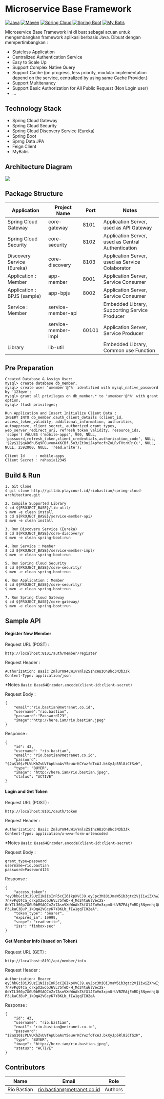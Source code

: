 # Microservice Base Framework

[![Java](https://img.shields.io/badge/Java-1.8.0-red.svg?style=plastic)](https://www.oracle.com/java/technologies/)
[![Maven](https://img.shields.io/badge/Maven-3.5.3-purple.svg?style=plastic)](https://maven.apache.org)
[![Spring Cloud](https://img.shields.io/badge/Spring%20Cloud-Hoxton.SR7-green.svg?style=plastic)](https://spring.io/projects/spring-cloud)
[![Spring Boot](https://img.shields.io/badge/Spring%20Boot-2.3.2.RELEASE-green.svg?style=plastic)](https://spring.io/projects/spring-boot)
[![My Batis](https://img.shields.io/badge/MyBatis-3.5.1-red.svg?style=plastic)](https://mybatis.org/mybatis-3/)

Microservice Base Framework ini di buat sebagai acuan untuk mengembangkan framework aplikasi berbasis Java.
Dibuat dengan mempertimbangkan :

- Stateless Application
- Centralized Authentication Service
- Easy to Scale Up
- Support Complex Native Query
- Support Cache (on progress, less priority, modular implementation depend on the service, centralized by using same Cache Provider.)
- Support Multitenancy 
- Support Basic Authorization for All Public Request (Non Login user)
- ...

## Technology Stack
- Spring Cloud Gateway
- Spring Cloud Security
- Spring Cloud Discovery Service (Eureka)
- Spring Boot
- Sprng Data JPA
- Feign Client
- MyBatis

## Architecture Diagram
![](https://gitlab.playcourt.id/riobastian/spring-cloud-architecture/-/raw/master/.res/architecture-diagram.jpg)

## Package Structure

| Application | Project Name | Port | Notes |
| ------------ | ------------ | ------------ | ------------ |
| Spring Cloud Gateway | core-gateway | 8101 | Application Server, used as API Gateway |
| Spring Cloud Security | core-security | 8102 | Application Server, used as Central Authentication |
| Discovery Service (Eureka) | core-discovery | 8103 | Application Server, used as Service Colaborator |
| Application : Member | app-member | 8001 | Application Server, Service Consumer |
| Application : BPJS (sample) | app-bpjs | 8002 | Application Server, Service Consumer |
| Service : Member | service-member-api | | Embedded Library, Supporting Service Producer |
| | service-member-impl | 60101 | Application Server, Service Producer |
| Library | lib-util | | Embedded Library, Common use Function |

## Pre Preparation
```
Created Database & Assign User:
mysql> create database db_member;
mysql> create user 'umember'@'%' identified with mysql_native_password by '123qwe';
mysql> grant all privileges on db_member.* to 'umember'@'%' with grant option;
mysql> flush privileges;

Run Application and Insert Initialize Client Data :
INSERT INTO db_member.oauth_client_details (client_id, access_token_validity, additional_information, authorities, autoapprove, client_secret, authorized_grant_types, web_server_redirect_uri, refresh_token_validity, resource_ids, `scope`) VALUES ('mobile-apps', 900, NULL, 'password,refresh_token,client_credentials,authorization_code', NULL, '$2y$12$qAD6hUSq9FOuvum4XKCBf.5o3/ZtOniJ4pYocfnZoLRvFVtrKRjCu', NULL, NULL, 2592000, NULL, 'read,write');

Client Id     : mobile-apps
Client Secret : rahasia12345
```

## Build & Run
```
1. Git Clone
$ git clone http://gitlab.playcourt.id/riobastian/spring-cloud-architecture.git

2. Compile Supported Library 
$ cd ${PROJECT_BASE}/lib-util/
$ mvn -e clean install
$ cd ${PROJECT_BASE}/service-member-api/
$ mvn -e clean install

3. Run Discovery Service (Eureka)
$ cd ${PROJECT_BASE}/core-discovery/
$ mvn -e clean spring-boot:run

4. Run Service : Member
$ cd ${PROJECT_BASE}/service-member-impl/
$ mvn -e clean spring-boot:run

5. Run Spring Cloud Security
$ cd ${PROJECT_BASE}/core-security/
$ mvn -e clean spring-boot:run

6. Run Application : Member
$ cd ${PROJECT_BASE}/core-security/
$ mvn -e clean spring-boot:run

7. Run Spring Cloud Gateway
$ cd ${PROJECT_BASE}/core-gateway/
$ mvn -e clean spring-boot:run
```

## Sample API
#### Register New Member
Request URL (POST) : 
```
http://localhost:8101/auth/member/register
```
Request Header :
```
Authorization: Basic ZmluYm94LW1vYmlsZS1hcHBzOnBhc3N3b3Jk
Content-Type: application/json
```
*Notes ```Basic Base64Encoder.encode(client-id:client-secret)```

Request Body :
```
{
	"email":"rio.bastian@metranet.co.id",
	"username":"rio.bastian",
	"password":"Password123",
	"image":"http://here.iam/rio.bastian.jpeg"
}
```
Response :
```
{
    "id": 43,
    "username": "rio.bastian",
    "email": "rio.bastian@metranet.co.id",
    "password": "$2a$10$zPLVUKhZvUVfApUbaAsY5euArKCYwzfoTxAJ.bkXyJp5Rl8iCfSzW",
    "type": "BUYER",
    "image": "http://here.iam/rio.bastian.jpeg",
    "status": "ACTIVE"
}
```
#### Login and Get Token
Request URL (POST) : 
```
http://localhost:8101/oauth/token
```
Request Header :
```
Authorization: Basic ZmluYm94LW1vYmlsZS1hcHBzOnBhc3N3b3Jk
Content-Type: application/x-www-form-urlencoded
```
*Notes ```Basic Base64Encoder.encode(client-id:client-secret)```

Request Body :
```
grant_type=password
username=rio.bastian
password=Password123
```
Response :
```
{
    "access_token": "eyJhbGciOiJSUzI1NiIsInR5cCI6IkpXVCJ9.eyJpc3MiOiJmaW5ib3gtc2VjIiwiZXhwIjoxNTk5NTg2Mjc0LCJ1c2VyX25hbWUiOiJyaW8uYmFzdGlhbiIsImF1dGhvcml0aWVzIjpbIkJVWUVSIl0sImNsaWVudF9pZCI6ImZpbmJveC1tb2JpbGUtYXBwcyIsInNjb3BlIjpbInJlYWQiLCJ3cml0ZSJdfQ.sMMGxbRwzkdN8ZbY52c2CFH9ShIBStfTVlCQ69UrgPiiykpLS_BubXF1TVbepklt5agLJSZZ-7nFvPqQTCa_crxpX2wobJ6VL75feD-H_Md24tu6lVec2S-0eYIL360p7GGU0bMSAQCmZx7AsnVXdWnAkZkfG1JZoVm3xpn8rUVBZEAjEmBDj3NyenhjQG74RGB6szQWaAlmq32iEQvR7clHIPVSu87Jh06DuwKPASfCQiPC7YTxj67sXcZObv2e0kIvTdSRf5uFBwUdKuvhY3CguFXYCduS7R_4P5KjnbAE-P3LkaC3BuP_1kOqA2VGcyK7Y8KLb_fIw1gqTI02eA",
    "token_type": "bearer",
    "expires_in": 19999,
    "scope": "read write",
    "iss": "finbox-sec"
}
```
#### Get Member Info (based on Token)
Request URL (GET) : 
```
http://localhost:8101/api/member/info
```
Request Header :
```
Authorization: Bearer eyJhbGciOiJSUzI1NiIsInR5cCI6IkpXVCJ9.eyJpc3MiOiJmaW5ib3gtc2VjIiwiZXhwIjoxNTk5NTg2Mjc0LCJ1c2VyX25hbWUiOiJyaW8uYmFzdGlhbiIsImF1dGhvcml0aWVzIjpbIkJVWUVSIl0sImNsaWVudF9pZCI6ImZpbmJveC1tb2JpbGUtYXBwcyIsInNjb3BlIjpbInJlYWQiLCJ3cml0ZSJdfQ.sMMGxbRwzkdN8ZbY52c2CFH9ShIBStfTVlCQ69UrgPiiykpLS_BubXF1TVbepklt5agLJSZZ-7nFvPqQTCa_crxpX2wobJ6VL75feD-H_Md24tu6lVec2S-0eYIL360p7GGU0bMSAQCmZx7AsnVXdWnAkZkfG1JZoVm3xpn8rUVBZEAjEmBDj3NyenhjQG74RGB6szQWaAlmq32iEQvR7clHIPVSu87Jh06DuwKPASfCQiPC7YTxj67sXcZObv2e0kIvTdSRf5uFBwUdKuvhY3CguFXYCduS7R_4P5KjnbAE-P3LkaC3BuP_1kOqA2VGcyK7Y8KLb_fIw1gqTI02eA
```
Response :
```
{
    "id": 43,
    "username": "rio.bastian",
    "email": "rio.bastian@metranet.co.id",
    "password": "$2a$10$zPLVUKhZvUVfApUbaAsY5euArKCYwzfoTxAJ.bkXyJp5Rl8iCfSzW",
    "type": "BUYER",
    "image": "http://here.iam/rio.bastian.jpeg",
    "status": "ACTIVE"
}
```

## Contributors
| Name | Email | Role |
| ------------ | ------------ | ------------ |
| Rio Bastian | rio.bastian@metranet.co.id | Authors |
